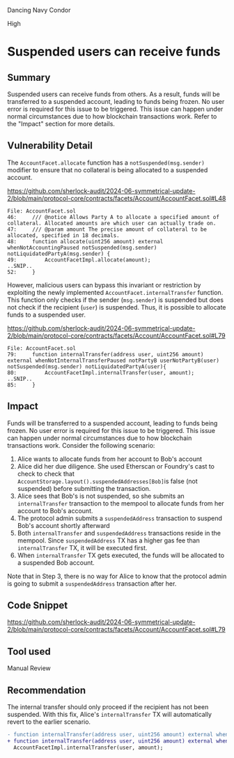 Dancing Navy Condor

High

# Suspended users can receive funds

## Summary

Suspended users can receive funds from others. As a result, funds will be transferred to a suspended account, leading to funds being frozen. No user error is required for this issue to be triggered.  This issue can happen under normal circumstances due to how blockchain transactions work. Refer to the "Impact" section for more details.

## Vulnerability Detail

The `AccountFacet.allocate` function has a `notSuspended(msg.sender)` modifier to ensure that no collateral is being allocated to a suspended account.

https://github.com/sherlock-audit/2024-06-symmetrical-update-2/blob/main/protocol-core/contracts/facets/Account/AccountFacet.sol#L48

```solidity
File: AccountFacet.sol
46: 	/// @notice Allows Party A to allocate a specified amount of collateral. Allocated amounts are which user can actually trade on.
47: 	/// @param amount The precise amount of collateral to be allocated, specified in 18 decimals.
48: 	function allocate(uint256 amount) external whenNotAccountingPaused notSuspended(msg.sender) notLiquidatedPartyA(msg.sender) {
49: 		AccountFacetImpl.allocate(amount);
..SNIP..
52: 	}
```

However, malicious users can bypass this invariant or restriction by exploiting the newly implemented `AccountFacet.internalTransfer` function. This function only checks if the sender (`msg.sender`) is suspended but does not check if the recipient (`user`) is suspended. Thus, it is possible to allocate funds to a suspended user.

https://github.com/sherlock-audit/2024-06-symmetrical-update-2/blob/main/protocol-core/contracts/facets/Account/AccountFacet.sol#L79

```solidity
File: AccountFacet.sol
79: 	function internalTransfer(address user, uint256 amount) external whenNotInternalTransferPaused notPartyB userNotPartyB(user) notSuspended(msg.sender) notLiquidatedPartyA(user){
80: 		AccountFacetImpl.internalTransfer(user, amount);
..SNIP..
85: 	}
```

## Impact

Funds will be transferred to a suspended account, leading to funds being frozen. No user error is required for this issue to be triggered. This issue can happen under normal circumstances due to how blockchain transactions work. Consider the following scenario:

1. Alice wants to allocate funds from her account to Bob's account
2. Alice did her due diligence. She used Etherscan or Foundry's cast to check to check that `AccountStorage.layout().suspendedAddresses[Bob]`is false (not suspended) before submitting the transaction.
3. Alice sees that Bob's is not suspended, so she submits an `internalTransfer` transaction to the mempool to allocate funds from her account to Bob's account.
4. The protocol admin submits a `suspendedAddress` transaction to suspend Bob's account shortly afterward
5. Both `internalTransfer` and `suspendedAddress` transactions reside in the mempool. Since `suspendedAddress` TX has a higher gas fee than `internalTransfer` TX, it will be executed first.
6. When `internalTransfer` TX gets executed, the funds will be allocated to a suspended Bob account.

Note that in Step 3, there is no way for Alice to know that the protocol admin is going to submit a `suspendedAddress` transaction after her.

## Code Snippet

https://github.com/sherlock-audit/2024-06-symmetrical-update-2/blob/main/protocol-core/contracts/facets/Account/AccountFacet.sol#L79

## Tool used

Manual Review

## Recommendation

The internal transfer should only proceed if the recipient has not been suspended. With this fix, Alice's `internalTransfer` TX will automatically revert to the earlier scenario.

```diff
- function internalTransfer(address user, uint256 amount) external whenNotInternalTransferPaused notPartyB userNotPartyB(user) notSuspended(msg.sender) notLiquidatedPartyA(user){
+ function internalTransfer(address user, uint256 amount) external whenNotInternalTransferPaused notPartyB userNotPartyB(user) notSuspended(msg.sender) notSuspended(user) notLiquidatedPartyA(user){
  AccountFacetImpl.internalTransfer(user, amount);
```